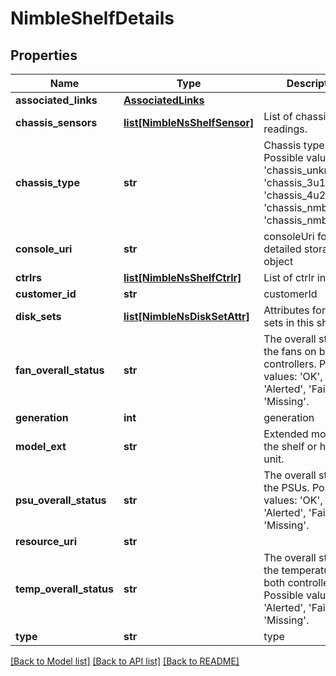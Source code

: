 # NimbleShelfDetails

## Properties
Name | Type | Description | Notes
------------ | ------------- | ------------- | -------------
**associated_links** | [**AssociatedLinks**](AssociatedLinks.md) |  | [optional] 
**chassis_sensors** | [**list[NimbleNsShelfSensor]**](NimbleNsShelfSensor.md) | List of chassis sensor readings. | [optional] 
**chassis_type** | **str** | Chassis type. Possible values: &#39;chassis_unknown&#39;, &#39;chassis_3u16&#39;, &#39;chassis_4u24&#39;, &#39;chassis_nmbl_2u12&#39;, &#39;chassis_nmbl_4u24&#39; | [optional] 
**console_uri** | **str** | consoleUri for detailed storage object | [optional] 
**ctrlrs** | [**list[NimbleNsShelfCtrlr]**](NimbleNsShelfCtrlr.md) | List of ctrlr info. | [optional] 
**customer_id** | **str** | customerId | [optional] 
**disk_sets** | [**list[NimbleNsDiskSetAttr]**](NimbleNsDiskSetAttr.md) | Attributes for the disk sets in this shelf. | [optional] 
**fan_overall_status** | **str** | The overall status for the fans on both controllers. Possible values: &#39;OK&#39;, &#39;Alerted&#39;, &#39;Failed&#39;, &#39;Missing&#39;. | [optional] 
**generation** | **int** | generation | [optional] 
**model_ext** | **str** | Extended model of the shelf or head unit. | [optional] 
**psu_overall_status** | **str** | The overall status for the PSUs. Possible values: &#39;OK&#39;, &#39;Alerted&#39;, &#39;Failed&#39;, &#39;Missing&#39;. | [optional] 
**resource_uri** | **str** |  | [optional] 
**temp_overall_status** | **str** | The overall status for the temperature on both controllers. Possible values: &#39;OK&#39;, &#39;Alerted&#39;, &#39;Failed&#39;, &#39;Missing&#39;. | [optional] 
**type** | **str** | type | [optional] 

[[Back to Model list]](../README.md#documentation-for-models) [[Back to API list]](../README.md#documentation-for-api-endpoints) [[Back to README]](../README.md)


